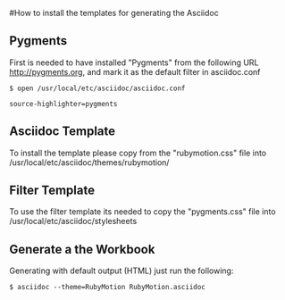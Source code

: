 #How to install the templates for generating the Asciidoc

## Pygments

First is needed to have installed "Pygments" from the following URL http://pygments.org, and mark it as the default filter in asciidoc.conf

`$ open /usr/local/etc/asciidoc/asciidoc.conf`

`source-highlighter=pygments`

## Asciidoc Template

To install the template please copy from the "rubymotion.css" file into /usr/local/etc/asciidoc/themes/rubymotion/

## Filter Template

To use the filter template its needed to copy the "pygments.css" file into /usr/local/etc/asciidoc/stylesheets


## Generate a the Workbook

Generating with default output (HTML) just run the following:

`$ asciidoc --theme=RubyMotion RubyMotion.asciidoc`

